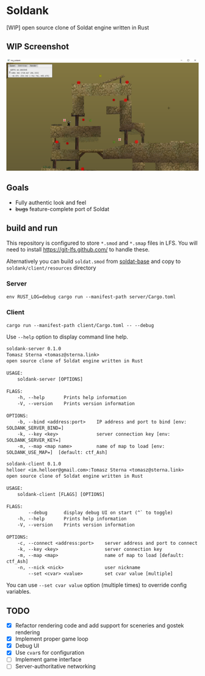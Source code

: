 # Soldank

[WIP] open source clone of Soldat engine written in Rust

## WIP Screenshot

![WIP screenshot](sshot.png)

## Goals

* Fully authentic look and feel
* ~~bugs~~ feature-complete port of Soldat

## build and run

This repository is configured to store `*.smod` and `*.smap` files in LFS. You will need to install https://git-lfs.github.com/ to handle these.

Alternatively you can build `soldat.smod` from [soldat-base](https://github.com/Soldat/base) and copy to `soldank/client/resources` directory

### Server

    env RUST_LOG=debug cargo run --manifest-path server/Cargo.toml

### Client

    cargo run --manifest-path client/Cargo.toml -- --debug

Use `--help` option to display command line help.

```
soldank-server 0.1.0
Tomasz Sterna <tomasz@sterna.link>
open source clone of Soldat engine written in Rust

USAGE:
    soldank-server [OPTIONS]

FLAGS:
    -h, --help       Prints help information
    -V, --version    Prints version information

OPTIONS:
    -b, --bind <address:port>    IP address and port to bind [env: SOLDANK_SERVER_BIND=]
    -k, --key <key>              server connection key [env: SOLDANK_SERVER_KEY=]
    -m, --map <map name>         name of map to load [env: SOLDANK_USE_MAP=]  [default: ctf_Ash]
```

```
soldank-client 0.1.0
helloer <im.helloer@gmail.com>:Tomasz Sterna <tomasz@sterna.link>
open source clone of Soldat engine written in Rust

USAGE:
    soldank-client [FLAGS] [OPTIONS]

FLAGS:
        --debug      display debug UI on start (^` to toggle)
    -h, --help       Prints help information
    -V, --version    Prints version information

OPTIONS:
    -c, --connect <address:port>    server address and port to connect
    -k, --key <key>                 server connection key
    -m, --map <map>                 name of map to load [default: ctf_Ash]
    -n, --nick <nick>               user nickname
        --set <cvar> <value>        set cvar value [multiple]
```

You can use `--set cvar value` option (multiple times) to override config variables.

## TODO

- [x] Refactor rendering code and add support for sceneries and gostek rendering
- [x] Implement proper game loop
- [x] Debug UI
- [x] Use `cvar`s for configuration
- [ ] Implement game interface
- [ ] Server-authoritative networking
